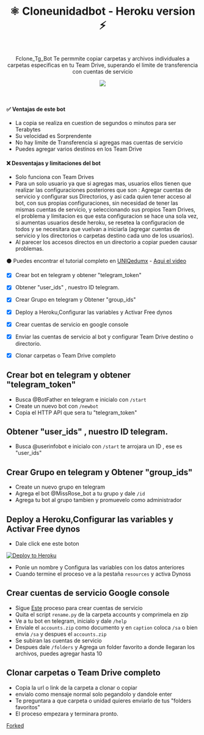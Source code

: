 <h1 align="center">⚛️ Cloneunidadbot - Heroku version ⚡<br></h1> 

<br />

<p align="center">Fclone_Tg_Bot Te permmite copiar carpetas y archivos individuales a carpetas especificas en tu Team Drive, superando el limite de transferencia con cuentas de servicio<p/>

<!-- > ## A simple bot to copy and duplicate team drives -->
<p align="center">
  <img src="https://i.imgur.com/QkxmCOp.png" />
</p>

<br />

#### ✅ Ventajas de este bot
- La copia se realiza en cuestion de segundos o minutos para ser Terabytes
- Su velocidad es Sorprendente
- No hay limite de Transferencia si agregas mas cuentas de servicio
- Puedes agregar varios destinos en los Team Drive


#### ❌ Desventajas y limitaciones del bot
- Solo funciona con Team Drives
- Para un solo usuario ya que si agregas mas, usuarios ellos tienen que realizar las configuraciones posteriores que son : Agregar cuentas de servicio y configurar sus Directorios, y asi cada quien tener acceso al bot, con sus propias configuraciones, sin necesidad de tener las mismas cuentas de servicio, y seleccionando sus propios Team Drives, el problema y limitacion es que esta configuracion se hace una sola vez, si aumentas usuarios desde heroku, se resetea la configuracion de todos y se necesitara que vuelvan a iniciarla (agregar cuentas de servicio y los directorios o carpetas destino cada uno de los usuarios).
- Al parecer los accesos directos en un directorio a copiar pueden causar problemas.

⚫ Puedes encontrar el tutorial completo en  [UNIQedumx](https://uniq.edu.mx) - [Aqui el video](https://www.youtube.com/c/UNIQedumx)
- [x] Crear bot en telegram y obtener "telegram_token"
- [x] Obtener "user_ids" , nuestro ID telegram.
- [x] Crear Grupo en telegram y Obtener "group_ids" 
- [x] Deploy a Heroku,Configurar las variables  y Activar Free dynos
- [x] Crear cuentas de servicio en google console
- [x] Enviar las cuentas de servicio al bot y configurar Team Drive destino o directorio.
- [x] Clonar carpetas o Team Drive completo


## Crear bot en telegram y obtener "telegram_token"
- Busca @BotFather en telegram e inicialo con `/start` 
- Create un nuevo bot con `/newbot` 
- Copia el HTTP API  que sera tu  "telegram_token"

## Obtener "user_ids" , nuestro ID telegram.
- Busca @userinfobot e inicialo con `/start` te arrojara un ID , ese es "user_ids"

## Crear Grupo en telegram y Obtener "group_ids" 
- Create un nuevo grupo en telegram 
- Agrega el bot @MissRose_bot a tu grupo y dale `/id`
- Agrega tu bot al grupo tambien y promuevelo como administrador

## Deploy a Heroku,Configurar las variables  y Activar Free dynos
- Dale click ene este boton 

<p><a href="https://heroku.com/deploy"> <img src="https://www.herokucdn.com/deploy/button.svg" alt="Deploy to Heroku" /></a></p>


- Ponle un nombre y Configura las variables con los datos anteriores
- Cuando termine el proceso ve a la pestaña `resources` y activa Dynoss

## Crear cuentas de servicio Google console
- Sigue [Este](https://github.com/abdiasriver/CuentasGooglegroups) proceso para crear cuentas de servicio
- Quita el script `rename.py` de la carpeta accounts y comprimela en zip
- Ve a tu bot en telegram, inicialo y dale `/help` 
- Enviale el `accounts.zip` como documento y en `caption` coloca `/sa`  o bien envia `/sa` y despues el `accounts.zip`
- Se subiran las cuentas de servicio
- Despues dale `/folders` y Agrega un folder favorito a donde llegaran los archivos, puedes agregar hasta 10

## Clonar carpetas o Team Drive completo

- Copia la url o link de la carpeta a clonar o copiar
- envialo como mensaje normal solo pegandolo y dandole enter
- Te preguntara a que carpeta o unidad quieres enviarlo de tus "folders favoritos"
- El proceso empezara y terminara pronto.


[Forked](https://github.com/SNK10401/Fclone_Tg_Bot)
